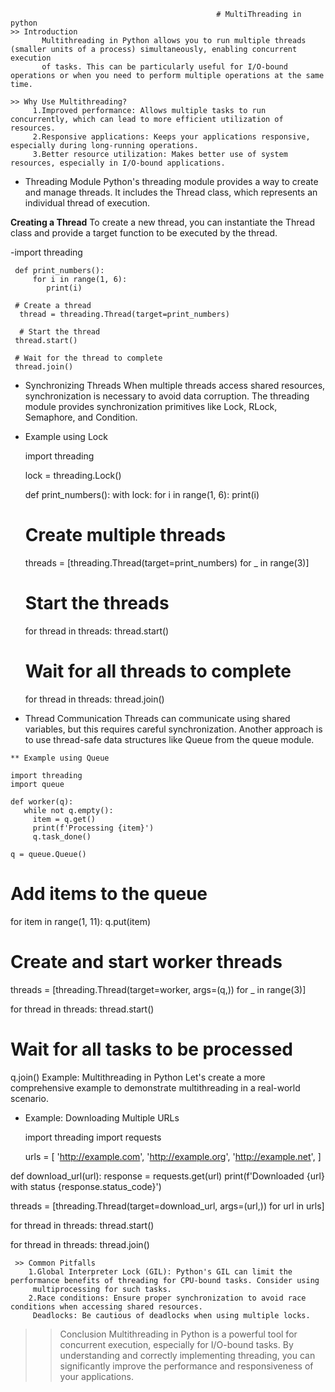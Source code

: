                                                   # MultiThreading in python
    >> Introduction
           Multithreading in Python allows you to run multiple threads (smaller units of a process) simultaneously, enabling concurrent execution 
           of tasks. This can be particularly useful for I/O-bound operations or when you need to perform multiple operations at the same time.

    >> Why Use Multithreading?
         1.Improved performance: Allows multiple tasks to run concurrently, which can lead to more efficient utilization of resources.
         2.Responsive applications: Keeps your applications responsive, especially during long-running operations.
         3.Better resource utilization: Makes better use of system resources, especially in I/O-bound applications.

  - Threading Module
     Python's threading module provides a way to create and manage threads. It includes the Thread class, which represents an individual thread of 
     execution.

 **Creating a Thread**
     To create a new thread, you can instantiate the Thread class and provide a target function to be executed by the thread.


 -import threading

     def print_numbers():
         for i in range(1, 6):
            print(i)

     # Create a thread
      thread = threading.Thread(target=print_numbers)

      # Start the thread
     thread.start()

     # Wait for the thread to complete
     thread.join()

   - Synchronizing Threads
        When multiple threads access shared resources, synchronization is necessary to avoid data corruption. The threading module provides 
      synchronization primitives like Lock, RLock, Semaphore, and Condition.

  - Example using Lock

    import threading

    lock = threading.Lock()

    def print_numbers():
        with lock:
           for i in range(1, 6):
             print(i)

    # Create multiple threads
     threads = [threading.Thread(target=print_numbers) for _ in range(3)]

    # Start the threads
    for thread in threads:
       thread.start()

     # Wait for all threads to complete
    for thread in threads:
      thread.join()

   - Thread Communication
       Threads can communicate using shared variables, but this requires careful synchronization. Another approach is to use thread-safe data 
        structures like Queue from the queue module.

    ** Example using Queue

    import threading
    import queue

    def worker(q):
       while not q.empty():
         item = q.get()
         print(f'Processing {item}')
         q.task_done()

    q = queue.Queue()

  # Add items to the queue
  for item in range(1, 11):
    q.put(item)

   # Create and start worker threads
   threads = [threading.Thread(target=worker, args=(q,)) for _ in range(3)]

   for thread in threads:
     thread.start()

  # Wait for all tasks to be processed
   q.join()
  Example: Multithreading in Python
    Let's create a more comprehensive example to demonstrate multithreading in a real-world scenario.

 - Example: Downloading Multiple URLs

   import threading
   import requests

   urls = [
    'http://example.com',
    'http://example.org',
    'http://example.net',
   ]

  def download_url(url):
     response = requests.get(url)
     print(f'Downloaded {url} with status {response.status_code}')

  threads = [threading.Thread(target=download_url, args=(url,)) for url in urls]

  for thread in threads:
    thread.start()

  for thread in threads:
    thread.join()

     >> Common Pitfalls
        1.Global Interpreter Lock (GIL): Python's GIL can limit the performance benefits of threading for CPU-bound tasks. Consider using 
         multiprocessing for such tasks.
        2.Race conditions: Ensure proper synchronization to avoid race conditions when accessing shared resources.
         Deadlocks: Be cautious of deadlocks when using multiple locks.

  >> Conclusion
       Multithreading in Python is a powerful tool for concurrent execution, especially for I/O-bound tasks. By understanding and correctly 
      implementing threading, you can significantly improve the performance and responsiveness of your applications.